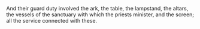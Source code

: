And their guard duty involved the ark, the table, the lampstand, the altars, the vessels of the sanctuary with which the priests minister, and the screen; all the service connected with these.
